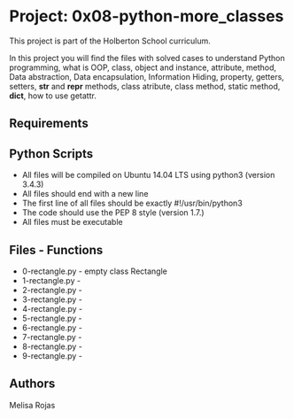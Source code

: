 # Project: 0x08-python-more_classes

This project is part of the Holberton School curriculum.

In this project you will find the files with solved cases to understand Python programming, what is OOP, class, object and instance, attribute, method, Data abstraction, Data encapsulation, Information Hiding, property, getters, setters, __str__ and __repr__ methods, class atribute, class method, static method, __dict__, how to use getattr.

## Requirements
## Python Scripts
* All files will be compiled on Ubuntu 14.04 LTS using python3 (version 3.4.3)
* All files should end with a new line
* The first line of all files should be exactly #!/usr/bin/python3
* The code should use the PEP 8 style (version 1.7.)
* All files must be executable

## Files - Functions

* 0-rectangle.py - empty class Rectangle
* 1-rectangle.py - 
* 2-rectangle.py - 
* 3-rectangle.py - 
* 4-rectangle.py - 
* 5-rectangle.py - 
* 6-rectangle.py - 
* 7-rectangle.py -
* 8-rectangle.py -
* 9-rectangle.py -

## Authors

Melisa Rojas 

